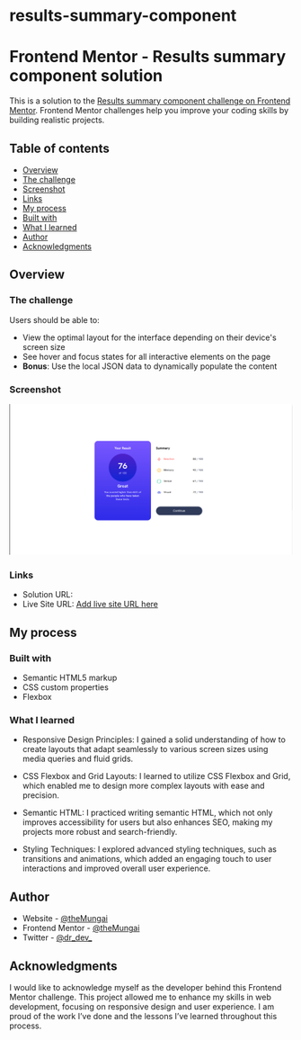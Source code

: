 # results-summary-component

# Frontend Mentor - Results summary component solution

This is a solution to the [Results summary component challenge on Frontend Mentor](https://www.frontendmentor.io/challenges/results-summary-component-CE_K6s0maV). Frontend Mentor challenges help you improve your coding skills by building realistic projects. 

## Table of contents

  - [Overview](#overview)
  - [The challenge](#the-challenge)
  - [Screenshot](#screenshot)
  - [Links](#links)
  - [My process](#my-process)
  - [Built with](#built-with)
  - [What I learned](#what-i-learned)
  - [Author](#author)
  - [Acknowledgments](#acknowledgments)


## Overview

### The challenge

Users should be able to:

- View the optimal layout for the interface depending on their device's screen size
- See hover and focus states for all interactive elements on the page
- **Bonus**: Use the local JSON data to dynamically populate the content

### Screenshot

![](/images/Screenshot.png)


### Links

- Solution URL: [](https://github.com/theMungai/results-summary-component)
- Live Site URL: [Add live site URL here](https://your-live-site-url.com)

## My process

### Built with

- Semantic HTML5 markup
- CSS custom properties
- Flexbox


### What I learned
- Responsive Design Principles: I gained a solid understanding of how to create layouts that adapt seamlessly to various screen sizes using media queries and fluid grids.

- CSS Flexbox and Grid Layouts: I learned to utilize CSS Flexbox and Grid, which enabled me to design more complex layouts with ease and precision.

- Semantic HTML: I practiced writing semantic HTML, which not only improves accessibility for users but also enhances SEO, making my projects more robust and search-friendly.

- Styling Techniques: I explored advanced styling techniques, such as transitions and animations, which added an engaging touch to user interactions and improved overall user experience.


## Author

- Website - [@theMungai](https://www.your-site.com)
- Frontend Mentor - [@theMungai](https://www.frontendmentor.io/profile/theMungai)
- Twitter - [@dr_dev_](https://www.twitter.com/dr_dev_)



## Acknowledgments

I would like to acknowledge myself as the developer behind this Frontend Mentor challenge. This project allowed me to enhance my skills in web development, focusing on responsive design and user experience. I am proud of the work I’ve done and the lessons I’ve learned throughout this process.


